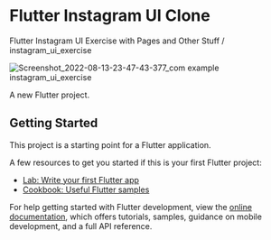 
# Flutter Instagram UI Clone

Flutter Instagram UI Exercise with Pages and Other Stuff / instagram_ui_exercise

![Screenshot_2022-08-13-23-47-43-377_com example instagram_ui_exercise](https://user-images.githubusercontent.com/7489371/184510312-126a8c96-de5b-4323-a65a-aa6841d1b391.jpg)


A new Flutter project.

## Getting Started

This project is a starting point for a Flutter application.

A few resources to get you started if this is your first Flutter project:

- [Lab: Write your first Flutter app](https://docs.flutter.dev/get-started/codelab)
- [Cookbook: Useful Flutter samples](https://docs.flutter.dev/cookbook)

For help getting started with Flutter development, view the
[online documentation](https://docs.flutter.dev/), which offers tutorials,
samples, guidance on mobile development, and a full API reference.
